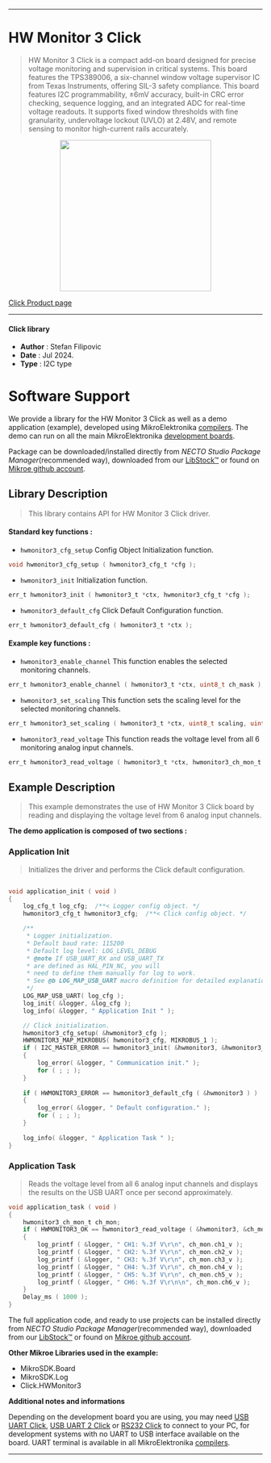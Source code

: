 
---
# HW Monitor 3 Click

> HW Monitor 3 Click is a compact add-on board designed for precise voltage monitoring and supervision in critical systems. This board features the TPS389006, a six-channel window voltage supervisor IC from Texas Instruments, offering SIL-3 safety compliance. This board features I2C programmability, ±6mV accuracy, built-in CRC error checking, sequence logging, and an integrated ADC for real-time voltage readouts. It supports fixed window thresholds with fine granularity, undervoltage lockout (UVLO) at 2.48V, and remote sensing to monitor high-current rails accurately.

<p align="center">
  <img src="https://download.mikroe.com/images/click_for_ide/hwmonitor3_click.png" height=300px>
</p>

[Click Product page](https://www.mikroe.com/hw-monitor-3-click)

---


#### Click library

- **Author**        : Stefan Filipovic
- **Date**          : Jul 2024.
- **Type**          : I2C type


# Software Support

We provide a library for the HW Monitor 3 Click
as well as a demo application (example), developed using MikroElektronika
[compilers](https://www.mikroe.com/necto-studio).
The demo can run on all the main MikroElektronika [development boards](https://www.mikroe.com/development-boards).

Package can be downloaded/installed directly from *NECTO Studio Package Manager*(recommended way), downloaded from our [LibStock&trade;](https://libstock.mikroe.com) or found on [Mikroe github account](https://github.com/MikroElektronika/mikrosdk_click_v2/tree/master/clicks).

## Library Description

> This library contains API for HW Monitor 3 Click driver.

#### Standard key functions :

- `hwmonitor3_cfg_setup` Config Object Initialization function.
```c
void hwmonitor3_cfg_setup ( hwmonitor3_cfg_t *cfg );
```

- `hwmonitor3_init` Initialization function.
```c
err_t hwmonitor3_init ( hwmonitor3_t *ctx, hwmonitor3_cfg_t *cfg );
```

- `hwmonitor3_default_cfg` Click Default Configuration function.
```c
err_t hwmonitor3_default_cfg ( hwmonitor3_t *ctx );
```

#### Example key functions :

- `hwmonitor3_enable_channel` This function enables the selected monitoring channels.
```c
err_t hwmonitor3_enable_channel ( hwmonitor3_t *ctx, uint8_t ch_mask );
```

- `hwmonitor3_set_scaling` This function sets the scaling level for the selected monitoring channels.
```c
err_t hwmonitor3_set_scaling ( hwmonitor3_t *ctx, uint8_t scaling, uint8_t ch_mask );
```

- `hwmonitor3_read_voltage` This function reads the voltage level from all 6 monitoring analog input channels.
```c
err_t hwmonitor3_read_voltage ( hwmonitor3_t *ctx, hwmonitor3_ch_mon_t *ch_mon );
```

## Example Description

> This example demonstrates the use of HW Monitor 3 Click board by reading and displaying the voltage level from 6 analog input channels.

**The demo application is composed of two sections :**

### Application Init

> Initializes the driver and performs the Click default configuration.

```c

void application_init ( void )
{
    log_cfg_t log_cfg;  /**< Logger config object. */
    hwmonitor3_cfg_t hwmonitor3_cfg;  /**< Click config object. */

    /** 
     * Logger initialization.
     * Default baud rate: 115200
     * Default log level: LOG_LEVEL_DEBUG
     * @note If USB_UART_RX and USB_UART_TX 
     * are defined as HAL_PIN_NC, you will 
     * need to define them manually for log to work. 
     * See @b LOG_MAP_USB_UART macro definition for detailed explanation.
     */
    LOG_MAP_USB_UART( log_cfg );
    log_init( &logger, &log_cfg );
    log_info( &logger, " Application Init " );

    // Click initialization.
    hwmonitor3_cfg_setup( &hwmonitor3_cfg );
    HWMONITOR3_MAP_MIKROBUS( hwmonitor3_cfg, MIKROBUS_1 );
    if ( I2C_MASTER_ERROR == hwmonitor3_init( &hwmonitor3, &hwmonitor3_cfg ) ) 
    {
        log_error( &logger, " Communication init." );
        for ( ; ; );
    }
    
    if ( HWMONITOR3_ERROR == hwmonitor3_default_cfg ( &hwmonitor3 ) )
    {
        log_error( &logger, " Default configuration." );
        for ( ; ; );
    }
    
    log_info( &logger, " Application Task " );
}

```

### Application Task

> Reads the voltage level from all 6 analog input channels and displays the results on the USB UART once per second approximately.

```c
void application_task ( void )
{
    hwmonitor3_ch_mon_t ch_mon;
    if ( HWMONITOR3_OK == hwmonitor3_read_voltage ( &hwmonitor3, &ch_mon ) )
    {
        log_printf ( &logger, " CH1: %.3f V\r\n", ch_mon.ch1_v );
        log_printf ( &logger, " CH2: %.3f V\r\n", ch_mon.ch2_v );
        log_printf ( &logger, " CH3: %.3f V\r\n", ch_mon.ch3_v );
        log_printf ( &logger, " CH4: %.3f V\r\n", ch_mon.ch4_v );
        log_printf ( &logger, " CH5: %.3f V\r\n", ch_mon.ch5_v );
        log_printf ( &logger, " CH6: %.3f V\r\n\n", ch_mon.ch6_v );
    }
    Delay_ms ( 1000 );
}
```

The full application code, and ready to use projects can be installed directly from *NECTO Studio Package Manager*(recommended way), downloaded from our [LibStock&trade;](https://libstock.mikroe.com) or found on [Mikroe github account](https://github.com/MikroElektronika/mikrosdk_click_v2/tree/master/clicks).

**Other Mikroe Libraries used in the example:**

- MikroSDK.Board
- MikroSDK.Log
- Click.HWMonitor3

**Additional notes and informations**

Depending on the development board you are using, you may need
[USB UART Click](https://www.mikroe.com/usb-uart-click),
[USB UART 2 Click](https://www.mikroe.com/usb-uart-2-click) or
[RS232 Click](https://www.mikroe.com/rs232-click) to connect to your PC, for
development systems with no UART to USB interface available on the board. UART
terminal is available in all MikroElektronika
[compilers](https://shop.mikroe.com/compilers).

---

